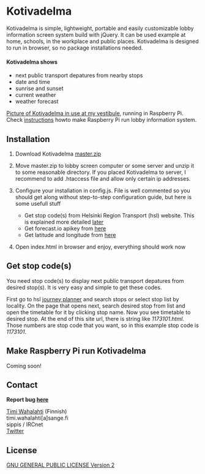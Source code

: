 Kotivadelma
========

Kotivadelma is simple, lightweight, portable and easily customizable lobby information screen system build with jQuery. It can be used example at home, schools, in the workplace and public places. Kotivadelma is designed to run in browser, so no package installations needed.

#### Kotivadelma shows
* next public transport depatures from nearby stops
* date and time
* sunrise and sunset
* current weather
* weather forecast

[Picture of Kotivadelma in use at my vestibule](http://i.imgur.com/Pcdj1B5.jpg), running in Raspberry Pi. Check [instructions](#make-raspberry-pi-run-kotivadelma) howto make Raspberry Pi run lobby information system.

Installation
--------
1. Download Kotivadelma [master.zip](https://github.com/SipuliSopuli/kotivadelma/archive/master.zip)

2. Move master.zip to lobby screen computer or some server and unzip it to some reasonable directory. If you placed Kotivadelma to server, I recommend to add .htaccess file and allow only certain ip addresses.

3. Configure your installation in config.js. File is well commented so you should get along without step-to-step configuration guide, but here is some usefull stuff
	* Get stop code(s) from Helsinki Region Transport (hsl) website. This is explained more detailed [later](#get-stop-codes)
	* Get forecast.io apikey from [here](https://developer.forecast.io/)
	* Get latitude and longitude from [here](http://www.latlong.net/)

4. Open index.html in browser and enjoy, everything should work now

Get stop code(s)
--------
You need stop code(s) to display next public transport depatures from desired stop(s). It is very easy and simple to get these codes.

First go to hsl [journey planner](http://aikataulut.reittiopas.fi/pysakit/en/) and search stops or select stop list by locality. On the page that opens next, search desired stop from list and open the timetable for it by clicking stop name. Now you see timetable to desired stop. At the end of this site url, there is string like _1173101.html_. Those numbers are stop code that you want, so in this example stop code is _1173101_.

Make Raspberry Pi run Kotivadelma
--------
Coming soon!

Contact
--------
**Report bug [here](https://github.com/SipuliSopuli/kotivadelma/issues)**

[Timi Wahalahti](http://wahalahti.fi) (Finnish)   
timi.wahalahti[a]sange.fi   
sippis / IRCnet   
[Twitter](https://twitter.com/sipulisopuli)

License
--------
[GNU GENERAL PUBLIC LICENSE Version 2](http://www.gnu.org/licenses/gpl-2.0.html)